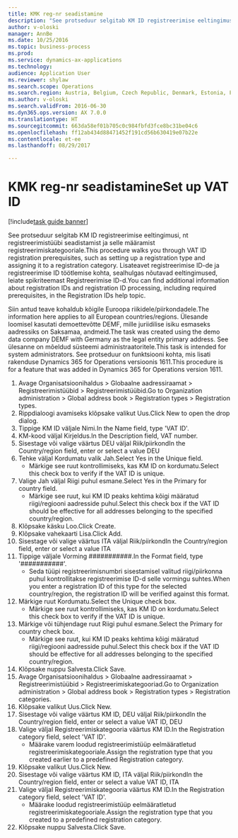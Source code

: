 ```yaml
--- 
title: KMK reg-nr seadistamine
description: "See protseduur selgitab KM ID registreerimise eeltingimusi, nt registreerimistüübi seadistamist ja selle määramist registreerimiskategooriale."
author: v-oloski
manager: AnnBe
ms.date: 10/25/2016
ms.topic: business-process
ms.prod: 
ms.service: dynamics-ax-applications
ms.technology: 
audience: Application User
ms.reviewer: shylaw
ms.search.scope: Operations
ms.search.region: Austria, Belgium, Czech Republic, Denmark, Estonia, Finland, France, Germany, Hungary, Ireland, Italy, Latvia, Lithuania, Netherlands, Poland, Spain, Sweden, United Kingdom
ms.author: v-oloski
ms.search.validFrom: 2016-06-30
ms.dyn365.ops.version: AX 7.0.0
ms.translationtype: HT
ms.sourcegitcommit: 663da58ef01b705c0c984fbfd3fce8bc31be04c6
ms.openlocfilehash: ff12ab434d88471452f191cd56b630419e07b22e
ms.contentlocale: et-ee
ms.lasthandoff: 08/29/2017

---
```

# <a name="set-up-vat-id"></a><span data-ttu-id="937cb-103">KMK reg-nr seadistamine</span><span class="sxs-lookup"><span data-stu-id="937cb-103">Set up VAT ID</span></span>

[!include[task guide banner](../../includes/task-guide-banner.md)]

<span data-ttu-id="937cb-104">See protseduur selgitab KM ID registreerimise eeltingimusi, nt registreerimistüübi seadistamist ja selle määramist registreerimiskategooriale.</span><span class="sxs-lookup"><span data-stu-id="937cb-104">This procedure walks you through VAT ID registration prerequisites, such as setting up a registration type and assigning it to a registration category.</span></span> <span data-ttu-id="937cb-105">Lisateavet registreerimise ID-de ja registreerimise ID töötlemise kohta, sealhulgas nõutavad eeltingimused, leiate spikriteemast Registreerimise ID-d.</span><span class="sxs-lookup"><span data-stu-id="937cb-105">You can find additional information about registration IDs and registration ID processing, including required prerequisites, in the Registration IDs help topic.</span></span> 

<span data-ttu-id="937cb-106">Siin antud teave kohaldub kõigile Euroopa riikidele/piirkondadele.</span><span class="sxs-lookup"><span data-stu-id="937cb-106">The information here applies to all European countries/regions.</span></span> <span data-ttu-id="937cb-107">Ülesande loomisel kasutati demoettevõtte DEMF, mille juriidilise isiku esmaseks aadressiks on Saksamaa, andmeid.</span><span class="sxs-lookup"><span data-stu-id="937cb-107">The task was created using the demo data company DEMF with Germany as the legal entity primary address.</span></span> <span data-ttu-id="937cb-108">See ülesanne on mõeldud süsteemi administraatoritele.</span><span class="sxs-lookup"><span data-stu-id="937cb-108">This task is intended for system administrators.</span></span> <span data-ttu-id="937cb-109">See protseduur on funktsiooni kohta, mis lisati rakenduse Dynamics 365 for Operations versioonis 1611.</span><span class="sxs-lookup"><span data-stu-id="937cb-109">This procedure is for a feature that was added in Dynamics 365 for Operations version 1611.</span></span>

1. <span data-ttu-id="937cb-110">Avage Organisatsioonihaldus > Globaalne aadressiraamat > Registreerimistüübid > Registreerimistüübid.</span><span class="sxs-lookup"><span data-stu-id="937cb-110">Go to Organization administration > Global address book > Registration types > Registration types.</span></span>
2. <span data-ttu-id="937cb-111">Rippdialoogi avamiseks klõpsake valikut Uus.</span><span class="sxs-lookup"><span data-stu-id="937cb-111">Click New to open the drop dialog.</span></span>
3. <span data-ttu-id="937cb-112">Tippige KM ID väljale Nimi.</span><span class="sxs-lookup"><span data-stu-id="937cb-112">In the Name field, type 'VAT ID'.</span></span>
4. <span data-ttu-id="937cb-113">KM-kood väljal Kirjeldus.</span><span class="sxs-lookup"><span data-stu-id="937cb-113">In the Description field, VAT number.</span></span>
5. <span data-ttu-id="937cb-114">Sisestage või valige väärtus DEU väljal Riik/piirkond</span><span class="sxs-lookup"><span data-stu-id="937cb-114">In the Country/region field, enter or select a value DEU</span></span>
6. <span data-ttu-id="937cb-115">Tehke väljal Kordumatu valik Jah.</span><span class="sxs-lookup"><span data-stu-id="937cb-115">Select Yes in the Unique field.</span></span>
    * <span data-ttu-id="937cb-116">Märkige see ruut kontrollimiseks, kas KM ID on kordumatu.</span><span class="sxs-lookup"><span data-stu-id="937cb-116">Select this check box to verify if the VAT ID is unique.</span></span>  
7. <span data-ttu-id="937cb-117">Valige Jah väljal Riigi puhul esmane.</span><span class="sxs-lookup"><span data-stu-id="937cb-117">Select Yes in the Primary for country field.</span></span>
    * <span data-ttu-id="937cb-118">Märkige see ruut, kui KM ID peaks kehtima kõigi määratud riigi/regiooni aadresside puhul.</span><span class="sxs-lookup"><span data-stu-id="937cb-118">Select this check box if the VAT ID should be effective for all addresses belonging to the specified country/region.</span></span>  
8. <span data-ttu-id="937cb-119">Klõpsake käsku Loo.</span><span class="sxs-lookup"><span data-stu-id="937cb-119">Click Create.</span></span>
9. <span data-ttu-id="937cb-120">Klõpsake vahekaarti Lisa.</span><span class="sxs-lookup"><span data-stu-id="937cb-120">Click Add.</span></span>
10. <span data-ttu-id="937cb-121">Sisestage või valige väärtus ITA väljal Riik/piirkond</span><span class="sxs-lookup"><span data-stu-id="937cb-121">In the Country/region field, enter or select a value ITA</span></span>
11. <span data-ttu-id="937cb-122">Tippige väljale Vorming ###########.</span><span class="sxs-lookup"><span data-stu-id="937cb-122">In the Format field, type '###########'.</span></span>
    * <span data-ttu-id="937cb-123">Seda tüüpi registreerimisnumbri sisestamisel valitud riigi/piirkonna puhul kontrollitakse registreerimise ID-d selle vormingu suhtes.</span><span class="sxs-lookup"><span data-stu-id="937cb-123">When you enter a registration ID of this type for the selected country/region, the registration ID will be verified against this format.</span></span>  
12. <span data-ttu-id="937cb-124">Märkige ruut Kordumatu.</span><span class="sxs-lookup"><span data-stu-id="937cb-124">Select the Unique check box.</span></span>
    * <span data-ttu-id="937cb-125">Märkige see ruut kontrollimiseks, kas KM ID on kordumatu.</span><span class="sxs-lookup"><span data-stu-id="937cb-125">Select this check box to verify if the VAT ID is unique.</span></span>  
13. <span data-ttu-id="937cb-126">Märkige või tühjendage ruut Riigi puhul esmane.</span><span class="sxs-lookup"><span data-stu-id="937cb-126">Select the Primary for country check box.</span></span>
    * <span data-ttu-id="937cb-127">Märkige see ruut, kui KM ID peaks kehtima kõigi määratud riigi/regiooni aadresside puhul.</span><span class="sxs-lookup"><span data-stu-id="937cb-127">Select this check box if the VAT ID should be effective for all addresses belonging to the specified country/region.</span></span>  
14. <span data-ttu-id="937cb-128">Klõpsake nuppu Salvesta.</span><span class="sxs-lookup"><span data-stu-id="937cb-128">Click Save.</span></span>
15. <span data-ttu-id="937cb-129">Avage Organisatsioonihaldus > Globaalne aadressiraamat > Registreerimistüübid > Registreerimiskategooriad.</span><span class="sxs-lookup"><span data-stu-id="937cb-129">Go to Organization administration > Global address book > Registration types > Registration categories.</span></span>
16. <span data-ttu-id="937cb-130">Klõpsake valikut Uus.</span><span class="sxs-lookup"><span data-stu-id="937cb-130">Click New.</span></span>
17. <span data-ttu-id="937cb-131">Sisestage või valige väärtus KM ID, DEU väljal Riik/piirkond</span><span class="sxs-lookup"><span data-stu-id="937cb-131">In the Country/region field, enter or select a value VAT ID, DEU</span></span>
18. <span data-ttu-id="937cb-132">Valige väljal Registreerimiskategooria väärtus KM ID.</span><span class="sxs-lookup"><span data-stu-id="937cb-132">In the Registration category field, select 'VAT ID'.</span></span>
    * <span data-ttu-id="937cb-133">Määrake varem loodud registreerimistüüp eelmääratletud registreerimiskategooriale.</span><span class="sxs-lookup"><span data-stu-id="937cb-133">Assign the registration type that you created earlier to a predefined Registration category.</span></span>  
19. <span data-ttu-id="937cb-134">Klõpsake valikut Uus.</span><span class="sxs-lookup"><span data-stu-id="937cb-134">Click New.</span></span>
20. <span data-ttu-id="937cb-135">Sisestage või valige väärtus KM ID, ITA väljal Riik/piirkond</span><span class="sxs-lookup"><span data-stu-id="937cb-135">In the Country/region field, enter or select a value VAT ID, ITA</span></span>
21. <span data-ttu-id="937cb-136">Valige väljal Registreerimiskategooria väärtus KM ID.</span><span class="sxs-lookup"><span data-stu-id="937cb-136">In the Registration category field, select 'VAT ID'.</span></span>
    * <span data-ttu-id="937cb-137">Määrake loodud registreerimistüüp eelmääratletud registreerimiskategooriale.</span><span class="sxs-lookup"><span data-stu-id="937cb-137">Assign the registration type that you created to a predefined registration category.</span></span>  
22. <span data-ttu-id="937cb-138">Klõpsake nuppu Salvesta.</span><span class="sxs-lookup"><span data-stu-id="937cb-138">Click Save.</span></span>


